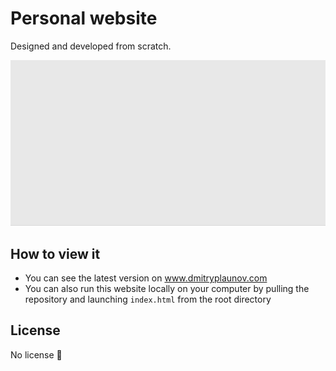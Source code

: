 # Personal website

Designed and developed from scratch.

![A website](website.gif)

## How to view it

- You can see the latest version on www.dmitryplaunov.com
- You can also run this website locally on your computer by pulling the repository and launching `index.html` from the root directory

## License

No license 🙂
